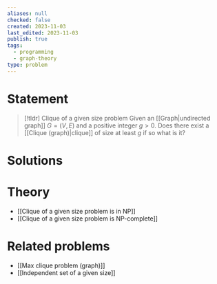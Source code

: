 ```yaml
---
aliases: null
checked: false
created: 2023-11-03
last_edited: 2023-11-03
publish: true
tags:
  - programming
  - graph-theory
type: problem
---
```

# Statement

>[!tldr] Clique of a given size problem
>Given an [[Graph|undirected graph]] $G = (V,E)$ and a positive integer $g > 0$. Does there exist a [[Clique (graph)|clique]] of size at least $g$ if so what is it?

# Solutions

# Theory

- [[Clique of a given size problem is in NP]]
- [[Clique of a given size problem is NP-complete]]

# Related problems

- [[Max clique problem (graph)]]
- [[Independent set of a given size]]
